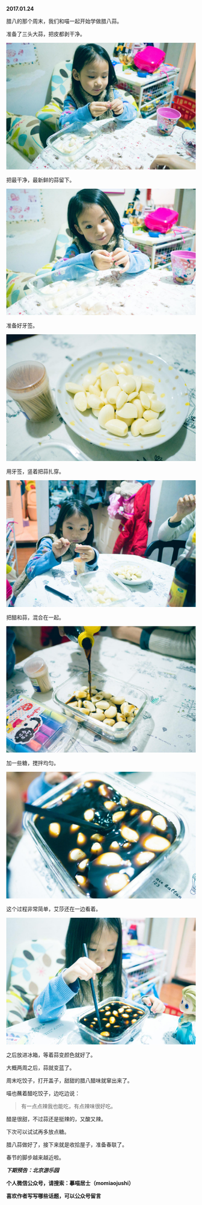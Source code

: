 
          
            
**2017.01.24**

腊八的那个周末，我们和喵一起开始学做腊八蒜。

准备了三头大蒜，把皮都剥干净。




![](img/51001-70c50ba61a2d41b7.jpg)




把最干净，最新鲜的蒜留下。




![](img/51001-3087165eb53e7605.jpg)




准备好牙签。




![](img/51001-fe568516af87b81e.jpg)




用牙签，竖着把蒜扎穿。




![](img/51001-99c1060c16db779f.jpg)




把醋和蒜，混合在一起。




![](img/51001-0ba8cfc5c19457b1.jpg)




加一些糖，搅拌均匀。




![](img/51001-25025a88fe2b3470.jpg)




这个过程非常简单，艾莎还在一边看着。




![](img/51001-e76b9835db4930cd.jpg)




之后放进冰箱，等着蒜变颜色就好了。

大概两周之后，蒜就变蓝了。

周末吃饺子，打开盖子，甜甜的腊八醋味就窜出来了。

喵也蘸着醋吃饺子，边吃边说：
>有一点点辣我也能吃，有点辣味很好吃。



醋是很甜，不过蒜还是挺辣的，又酸又辣。

下次可以试试再多放点糖。

腊八蒜做好了，接下来就是收拾屋子，准备春联了。

春节的脚步越来越近啦。


***下期预告：北京游乐园***


**个人微信公众号，请搜索：摹喵居士（momiaojushi）**

**喜欢作者写写哪些话题，可以公众号留言**

          
        